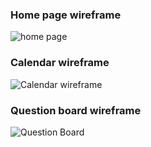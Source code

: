 ### Home page wireframe
![home page](https://user-images.githubusercontent.com/89223557/159342888-e34b37f9-672a-4fb9-b641-028aea402582.jpg)

### Calendar wireframe
![Calendar wireframe](https://user-images.githubusercontent.com/89223557/159342890-bdca7208-a556-4d89-bff3-ae3ee2b305c3.jpg)

### Question board wireframe
![Question Board](https://user-images.githubusercontent.com/89223557/159343954-554c90ca-dd46-4cb9-8a82-49c4ff54f02c.jpg)
